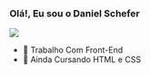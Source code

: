 ### Olá!, Eu sou o Daniel Schefer

<a href="https://github.com/anuraghazra/github-readme-stats">
  <img align="center" src="https://github-readme-stats.vercel.app/api?username=Sch3lzin&show_icons=true&theme=radical" />
</a>

- 🔭 Trabalho Com Front-End
- 🌱 Ainda Cursando HTML e CSS
